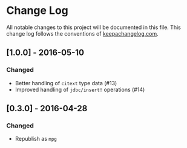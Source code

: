 # Change Log
All notable changes to this project will be documented in this file. This change log follows the conventions of [keepachangelog.com](http://keepachangelog.com/).

## [1.0.0] - 2016-05-10
### Changed
- Better handling of `citext` type data (#13)
- Improved handling of `jdbc/insert!` operations (#14)

## [0.3.0] - 2016-04-28
### Changed
- Republish as `mpg`
